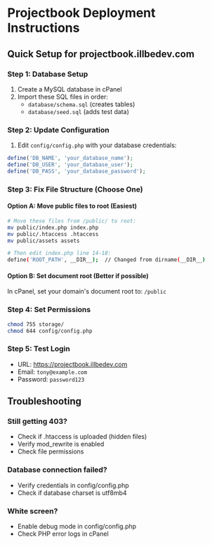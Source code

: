# Projectbook Deployment Instructions

## Quick Setup for projectbook.illbedev.com

### Step 1: Database Setup
1. Create a MySQL database in cPanel
2. Import these SQL files in order:
   - `database/schema.sql` (creates tables)
   - `database/seed.sql` (adds test data)

### Step 2: Update Configuration
1. Edit `config/config.php` with your database credentials:
```php
define('DB_NAME', 'your_database_name');
define('DB_USER', 'your_database_user');
define('DB_PASS', 'your_database_password');
```

### Step 3: Fix File Structure (Choose One)

#### Option A: Move public files to root (Easiest)
```bash
# Move these files from /public/ to root:
mv public/index.php index.php
mv public/.htaccess .htaccess
mv public/assets assets

# Then edit index.php line 14-18:
define('ROOT_PATH', __DIR__);  // Changed from dirname(__DIR__)
```

#### Option B: Set document root (Better if possible)
In cPanel, set your domain's document root to: `/public`

### Step 4: Set Permissions
```bash
chmod 755 storage/
chmod 644 config/config.php
```

### Step 5: Test Login
- URL: https://projectbook.illbedev.com
- Email: `tony@example.com`
- Password: `password123`

## Troubleshooting

### Still getting 403?
- Check if .htaccess is uploaded (hidden files)
- Verify mod_rewrite is enabled
- Check file permissions

### Database connection failed?
- Verify credentials in config/config.php
- Check if database charset is utf8mb4

### White screen?
- Enable debug mode in config/config.php
- Check PHP error logs in cPanel